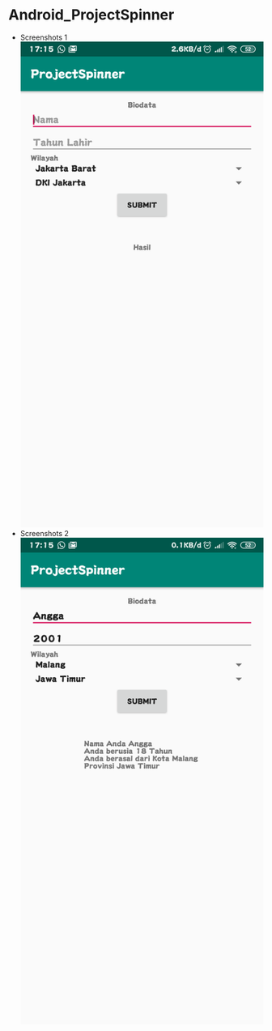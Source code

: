 # Android_ProjectSpinner
* Screenshots 1 <br>
![alt text](https://github.com/Pramuja/Android_ProjectSpinner/blob/master/SS1.png)
* Screenshots 2 <br>
![alt text](https://github.com/Pramuja/Android_ProjectSpinner/blob/master/SS2.png)

